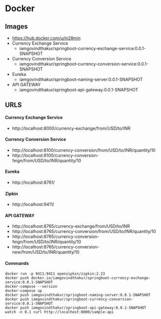 # Docker

## Images

- https://hub.docker.com/u/in28min
- Currency Exchange Service 
	- iamgovindthakur/springboot-currency-exchange-service:0.0.1-SNAPSHOT
- Currency Conversion Service
	- iamgovindthakur/springboot-currency-conversion-service:0.0.1-SNAPSHOT
- Eureka
	- iamgovindthakur/springboot-naming-server:0.0.1-SNAPSHOT
- API GATEWAY
	- iamgovindthakur/springboot-api-gateway:0.0.1-SNAPSHOT

## URLS

#### Currency Exchange Service
- http://localhost:8000/currency-exchange/from/USD/to/INR

#### Currency Conversion Service
- http://localhost:8100/currency-conversion/from/USD/to/INR/quantity/10
- http://localhost:8100/currency-conversion-feign/from/USD/to/INR/quantity/10

#### Eureka
- http://localhost:8761/

#### Zipkin
- http://localhost:9411/

#### API GATEWAY
- http://localhost:8765/currency-exchange/from/USD/to/INR
- http://localhost:8765/currency-conversion/from/USD/to/INR/quantity/10
- http://localhost:8765/currency-conversion-feign/from/USD/to/INR/quantity/10
- http://localhost:8765/currency-conversion-new/from/USD/to/INR/quantity/10

#### Commands
```
docker run -p 9411:9411 openzipkin/zipkin:2.23
docker push docker.io/iamgovindthakur/springboot-currency-exchange-service:0.0.1-SNAPSHOT
docker-compose --version
docker-compose up
docker push iamgovindthakur/springboot-naming-server:0.0.1-SNAPSHOT
docker push iamgovindthakur/springboot-currency-conversion-service:0.0.1-SNAPSHOT
docker push iamgovindthakur/springboot-api-gateway:0.0.1-SNAPSHOT
watch -n 0.1 curl http://localhost:8000/sample-api
```